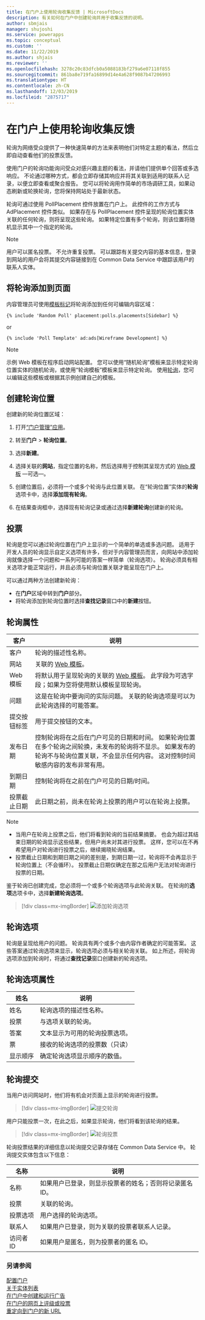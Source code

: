 ```yaml
---
title: 在门户上使用轮询收集反馈 | MicrosoftDocs
description: 有关如何在门户中创建轮询并用于收集反馈的说明。
author: sbmjais
manager: shujoshi
ms.service: powerapps
ms.topic: conceptual
ms.custom: ''
ms.date: 11/22/2019
ms.author: shjais
ms.reviewer: ''
ms.openlocfilehash: 3278c20c83dfcb0a5088183bf279a6e07118f855
ms.sourcegitcommit: 861ba8e719fa16899d14e4a628f9087b47206993
ms.translationtype: HT
ms.contentlocale: zh-CN
ms.lasthandoff: 12/03/2019
ms.locfileid: "2875717"
---
```

# <a name="gather-feedback-by-using-polls-on-a-portal"></a>在门户上使用轮询收集反馈

轮询为网络受众提供了一种快速简单的方法来表明他们对特定主题的看法，然后立即自动查看他们的投票反馈。

使用门户的轮询功能询问受众对感兴趣主题的看法，并请他们提供单个回答或多选响应。 不论通过哪种方式，都会立即存储其响应并将其关联到适用的联系人记录，以便立即查看或聚合报告。 您可以将轮询用作简单的市场调研工具，如果动态刷新或轮换轮询，您将保持网站处于最新状态。

轮询可通过使用 PollPlacement 控件放置在门户上。 此控件的工作方式与 AdPlacement 控件类似。 如果存在与 PollPlacement 控件呈现的轮询位置实体关联的任何轮询，则将呈现这些轮询。 如果特定位置有多个轮询，则该位置将随机显示其中一个指定的轮询。

> [!Note]
> 用户可以匿名投票。 不允许重复投票。 可以跟踪有关提交内容的基本信息，登录到网站的用户会将其提交内容链接到在 Common Data Service 中跟踪该用户的联系人实体。

## <a name="add-a-poll-to-the-page"></a>将轮询添加到页面

内容管理员可使用[模板标记](../liquid/liquid-overview.md)将轮询添加到任何可编辑内容区域：  

`{% include 'Random Poll' placement:polls.placements[Sidebar] %}`

or

`{% include 'Poll Template' ad:ads[Wireframe Development] %}`

> [!Note]
> 示例 Web 模板在程序启动网站配置。 您可以使用“随机轮询”模板来显示特定轮询位置实体的随机轮询，或使用“轮询模板”模板来显示特定轮询。 使用[轮询](../liquid/liquid-objects.md#polls)，您可以编辑这些模板或根据其示例创建自己的模板。 

## <a name="create-a-poll-placement"></a>创建轮询位置

创建新的轮询位置区域：

1. 打开[“门户管理”应用](configure-portal.md)。

2. 转至**门户** > **轮询位置**。

3. 选择**新建**。

4. 选择关联的**网站**，指定位置的名称，然后选择用于控制其呈现方式的 [Web 模板](../liquid/store-content-web-templates.md) &mdash;可选&mdash;。

5. 创建位置后，必须将一个或多个轮询与此位置关联。 在“轮询位置”实体的**轮询**选项卡中，选择**添加现有轮询**。 

6. 在结果查询框中，选择现有轮询记录或通过选择**新建轮询**创建新的轮询。
  

## <a name="polls"></a>投票

轮询是您可以通过轮询位置在门户上显示的一个简单的单选或多选问题。 适用于开发人员的轮询显示自定义选项有许多，但对于内容管理员而言，向网站中添加轮询就像选择一个问题和一系列可能的答案一样简单（轮询选项）。 轮询必须具有相关选项才能正常运行，并且必须与轮询位置关联才能呈现在门户上。

可以通过两种方法创建新轮询： 
- 在**门户**区域中转到**门户**部分。
- 将轮询添加到轮询位置时选择**查找记录**窗口中的**新建**按钮。

## <a name="poll-attributes"></a>轮询属性

| 客户                | 说明                                                                                                                                                                                                                                                                                                                                  |
|---------------------|----------------------------------------------------------------------------------------------------------------------------------------------------------------------------------------------------------------------------------------------------------------------------------------------------------------------------------------------|
| 客户                | 轮询的描述性名称。                                                                                                                                                                                                                                                                                                            |
| 网站             | 关联的 [Web 模板](../liquid/store-content-web-templates.md)。                                                                                                                                                                                                                                                                |  
| Web 模板        | 将默认用于呈现轮询的关联的 [Web 模板](../liquid/store-content-web-templates.md)。 此字段为可选字段；如果为空将使用默认模板呈现轮询。                                                                                                                     |  
| 问题            | 这是在轮询中要询问的实际问题。 关联的轮询选项是可以为此轮询选择的可能答案。                                                                                                                                                                                             |
| 提交按钮标签 | 用于提交按钮的文本。                                                                                                                                                                                                                                                                                       |
| 发布日期        | 控制轮询将在之后在门户可见的日期和时间。 如果轮询位置在多个轮询之间轮换，未发布的轮询将不显示。 如果发布的轮询不与轮询位置关联，不会显示任何内容。 这对控制时间敏感内容的发布非常有用。         |
| 到期日期     | 控制轮询将在之前在门户可见的日期/时间。                                                                                                                                                                                                                                                                  |
| 投票截止日期   | 此日期之前，尚未在轮询上投票的用户可以在轮询上投票。|

> [!Note] 
> - 当用户在轮询上投票之后，他们将看到轮询的当前结果摘要。 也会为超过其结束日期的轮询显示这些结果，但用户尚未对其进行投票。 这样，您可以在不再希望用户对轮询进行投票之后，继续揭晓轮询结果。 
> - 投票截止日期和到期日期之间的差别是，到期日期一过，轮询将不会再显示于轮询位置上（不会循环）。 投票截止日期仅确定在那之后用户无法对轮询进行投票的日期。

鉴于轮询已创建完成，您必须将一个或多个轮询选项与此轮询关联。 在轮询的**选项**选项卡中，选择**新建轮询选项**。

> [!div class=mx-imgBorder]
> ![添加轮询选项](../media/add-poll-options.png "添加轮询选项")  

## <a name="poll-options"></a>轮询选项

轮询是呈现给用户的问题。 轮询具有两个或多个由内容作者确定的可能答案。 这些答案通过轮询选项来显示，轮询选项必须与相关轮询关联。 如上所述，将轮询选项添加到轮询时，将通过**查找记录**窗口创建新的轮询选项。

## <a name="poll-option-attributes"></a>轮询选项属性

| 姓名          | 说明                                                                |
|---------------|----------------------------------------------------------------------------|
| 姓名          | 轮询选项的描述性名称。                                  |
| 投票          | 与选项关联的轮询。                               |
| 答案        | 文本显示为可用的轮询投票选项。                    |
|  票         | 接收的轮询选项的投票数（只读）              |
| 显示顺序 | 确定轮询选项显示顺序的数值。 |

## <a name="poll-submissions"></a>轮询提交

当用户访问网站时，他们将有机会对页面上显示的轮询进行投票。

> [!div class=mx-imgBorder]
> ![提交轮询](../media/submit-poll.png "提交轮询")  

用户只能投票一次，在此之后，如果显示轮询，他们将看到该轮询的结果。

> [!div class=mx-imgBorder]
> ![轮询投票](../media/poll-votes.png "轮询投票")  

轮询投票结果的详细信息以轮询提交记录存储在 Common Data Service 中。 轮询提交实体包含以下信息：

| 名称        | 说明                                                                                   |
|-------------|-----------------------------------------------------------------------------------------------|
| 名称        | 如果用户已登录，则显示投票者的姓名；否则将记录匿名 ID。 |
| 投票        | 关联的轮询。                                                                          |
| 投票选项 | 用户选择的轮询选项。                                                       |
| 联系人     | 如果用户已登录，则为关联的投票者联系人记录。                           |
| 访问者 ID  | 如果用户是匿名，则为投票者的匿名 ID。                                       |

### <a name="see-also"></a>另请参阅

[配置门户](configure-portal.md)  
[关于实体列表](entity-lists.md)  
[在门户中创建和运行广告](create-run-advertisement.md)  
[在门户的网页上评级或投票](rate-webpage.md)  
[重定向到门户的新 URL](add-redirect-url.md)  

